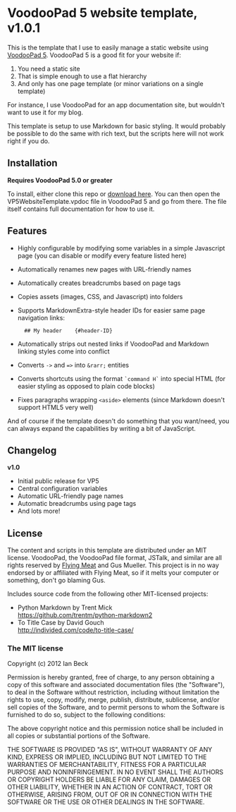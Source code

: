 # VoodooPad 5 website template, v1.0.1

This is the template that I use to easily manage a static website using [VoodooPad 5](http://flyingmeat.com/voodoopad/). VoodooPad 5 is a good fit for your website if:

1. You need a static site
2. That is simple enough to use a flat hierarchy
3. And only has one page template (or minor variations on a single template)

For instance, I use VoodooPad for an app documentation site, but wouldn't want to use it for my blog.

This template is setup to use Markdown for basic styling. It would probably be possible to do the same with rich text, but the scripts here will not work right if you do.

## Installation

**Requires VoodooPad 5.0 or greater**

To install, either clone this repo or [download here](https://github.com/onecrayon/VPWebsiteTemplate/zipball/master). You can then open the VP5WebsiteTemplate.vpdoc file in VoodooPad 5 and go from there. The file itself contains full documentation for how to use it.

## Features

* Highly configurable by modifying some variables in a simple Javascript page (you can disable or modify every feature listed here)
* Automatically renames new pages with URL-friendly names
* Automatically creates breadcrumbs based on page tags
* Copies assets (images, CSS, and Javascript) into folders
* Supports MarkdownExtra-style header IDs for easier same page navigation links:
  
        ## My header    {#header-ID}
* Automatically strips out nested links if VoodooPad and Markdown linking styles come into conflict
* Converts `->` and `=>` into `&rarr;` entities
* Converts shortcuts using the format `` `command H` `` into special HTML (for easier styling as opposed to plain code blocks)
* Fixes paragraphs wrapping `<aside>` elements (since Markdown doesn't support HTML5 very well)

And of course if the template doesn't do something that you want/need, you can always expand the capabilities by writing a bit of JavaScript.

## Changelog

**v1.0**

* Initial public release for VP5
* Central configuration variables
* Automatic URL-friendly page names
* Automatic breadcrumbs using page tags
* And lots more!

## License

The content and scripts in this template are distributed under an MIT license. VoodooPad, the VoodooPad file format, JSTalk, and similar are all rights reserved by [Flying Meat](http://flyingmeat.com/) and Gus Mueller. This project is in no way endorsed by or affiliated with Flying Meat, so if it melts your computer or something, don't go blaming Gus.

Includes source code from the following other MIT-licensed projects:

* Python Markdown by Trent Mick  
  <https://github.com/trentm/python-markdown2>
* To Title Case by David Gouch  
  <http://individed.com/code/to-title-case/>

### The MIT license

Copyright (c) 2012 Ian Beck

Permission is hereby granted, free of charge, to any person obtaining a copy of this software and associated documentation files (the "Software"), to deal in the Software without restriction, including without limitation the rights to use, copy, modify, merge, publish, distribute, sublicense, and/or sell copies of the Software, and to permit persons to whom the Software is furnished to do so, subject to the following conditions:

The above copyright notice and this permission notice shall be included in all copies or substantial portions of the Software.

THE SOFTWARE IS PROVIDED "AS IS", WITHOUT WARRANTY OF ANY KIND, EXPRESS OR IMPLIED, INCLUDING BUT NOT LIMITED TO THE WARRANTIES OF MERCHANTABILITY, FITNESS FOR A PARTICULAR PURPOSE AND NONINFRINGEMENT. IN NO EVENT SHALL THE AUTHORS OR COPYRIGHT HOLDERS BE LIABLE FOR ANY CLAIM, DAMAGES OR OTHER LIABILITY, WHETHER IN AN ACTION OF CONTRACT, TORT OR OTHERWISE, ARISING FROM, OUT OF OR IN CONNECTION WITH THE SOFTWARE OR THE USE OR OTHER DEALINGS IN THE SOFTWARE.